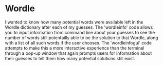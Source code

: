 # Wordle

I wanted to know how many potential words were available left in the Wordle dictionary after each of my guesses. The 'wordleinfo' code allows you to input information from command line about your guesses to see the number of words still potentailly able to be the solution to that Wordle, along with a list of all such words if the user chooses. The 'wordleinfogui' code attempts to make this a more interactive experience than the terminal through a pop-up window that again prompts users for information about their guesses to tell them how many potential solutions still exist.
